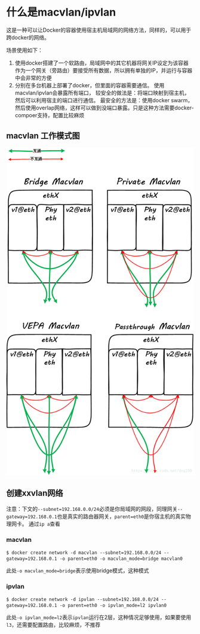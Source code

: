 # 什么是macvlan/ipvlan

这是一种可以让Docker的容器使用宿主机局域网的网络方法，同样的，可以用于跨docker的网络。

场景使用如下：
1. 使用docker搭建了一个软路由，局域网中的其它机器将网关IP设定为该容器
    作为一个网关（旁路由）要接受所有数据，所以拥有单独的IP，并运行与容器中会非常的方便
2. 分别在多台机器上部署了docker，但里面的容器需要通信。
    使用macvlan/ipvlan会暴露所有端口，
    较安全的做法是：将端口映射到宿主机，然后可以利用宿主的端口进行通信。
    最安全的方法是：使用docker swarm，然后使用overlap网络，这样可以做到没端口暴露。只是这种方法需要docker-compoer支持，配置比较麻烦
    
## macvlan 工作模式图

![](/assets/20180717081048987[1])
    
    
## 创建xxvlan网络

注意：下文的`--subnet=192.168.0.0/24`必须是你局域网的网段，同理网关`--gateway=192.168.0.1`也是真实的路由器网关，`parent=eth0`是你宿主机的真实物理网卡。
通过`ip a`查看

### macvlan
```
$ docker create network -d macvlan --subnet=192.168.0.0/24 --gateway=192.168.0.1 -o parent=eth0 -o macvlan_mode=bridge macvlan0
```

此处`-o macvlan_mode=bridge`表示使用bridge模式，这种模式

### ipvlan
```
$ docker create network -d ipvlan --subnet=192.168.0.0/24 --gateway=192.168.0.1 -o parent=eth0 -o ipvlan_mode=l2 ipvlan0
```

此处`-o ipvlan_mode=l2`表示`ipvlan`运行在2层，这种情况足够使用，如果要使用`l3`，还需要配置路由，比较麻烦，不推荐



